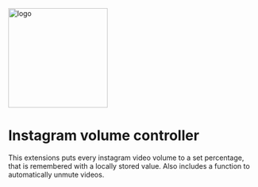 <div>
  <img width="200" height="200" alt="logo" src="https://github.com/user-attachments/assets/a890e150-37ce-42c6-9596-c1091e0e58c3" />
  <div>
    <h1>Instagram volume controller</h1>
    <div>This extensions puts every instagram video volume to a set percentage, that is remembered with a locally stored value. Also includes a function to automatically unmute videos.</div>
  </div>
</div>
